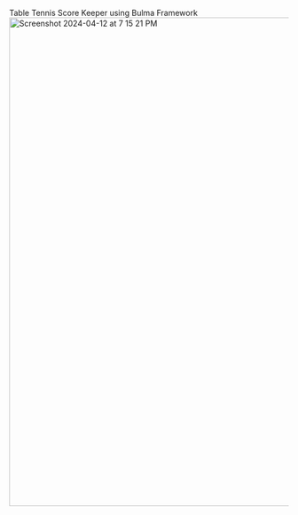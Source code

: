 Table Tennis Score Keeper using Bulma Framework<img width="879" alt="Screenshot 2024-04-12 at 7 15 21 PM" src="https://github.com/SanskarPawaskar/Score-Keeper/assets/74868217/c534cc00-1f81-4374-b294-fbec32a59f46">
